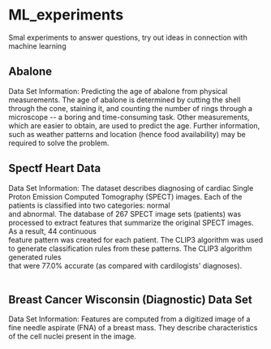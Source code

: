 # ML_experiments
Smal experiments to answer questions, try out ideas in connection with machine learning

## Abalone ##
Data Set Information:
Predicting the age of abalone from physical measurements. The age of abalone is determined by cutting the shell through the cone, staining it, and counting the number of
rings through a microscope -- a boring and time-consuming task. Other measurements, which are easier to obtain, are used to predict the age. Further information, such as
weather patterns and location (hence food availability) may be required to solve the problem.

## Spectf Heart Data ##
Data Set Information:
The dataset describes diagnosing of cardiac Single Proton Emission Computed Tomography (SPECT) images. Each of the patients is classified into two categories: normal <br> 
and abnormal. The database of 267 SPECT image sets (patients) was processed to extract features that summarize the original SPECT images. As a result, 44 continuous <br> feature pattern was created for each patient. The CLIP3 algorithm was used to generate classification rules from these patterns. The CLIP3 algorithm generated rules <br> 
that were 77.0% accurate (as compared with cardilogists' diagnoses).<br> 
<br>

## Breast Cancer Wisconsin (Diagnostic) Data Set ##
Data Set Information:
Features are computed from a digitized image of a fine needle aspirate (FNA) of a breast mass. They describe characteristics of the cell nuclei present in the image.
